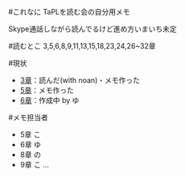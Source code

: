 #これなに
TaPLを読む会の自分用メモ

Skype通話しながら読んでるけど進め方いまいち未定


#読むとこ
3,5,6,8,9,11,13,15,18,23,24,26~32章

#現状
+ [3章](3.md)：読んだ(with noan)・メモ作った
+ [5章](5.md)：メモ作った
+ [6章](6.md)：作成中 by ゆ

#メモ担当者
+ 5章 こ
+ 6章 ゆ
+ 8章 の
+ 9章 こ
...
